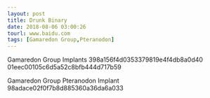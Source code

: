 ```yaml
---
layout: post
title: Drunk Binary
date: 2018-08-06 03:00:26
tourl: www.baidu.com
tags: [Gamaredon Group,Pteranodon]
---
```

Gamaredon Group Implants
398a156f4d0353379819e4f4db8a0d40
01eec00105c6d5a52c8bfb444d717b59

Gamaredon Group Pteranodon Implant
98adace02f0f7b8d885360a36da6a033